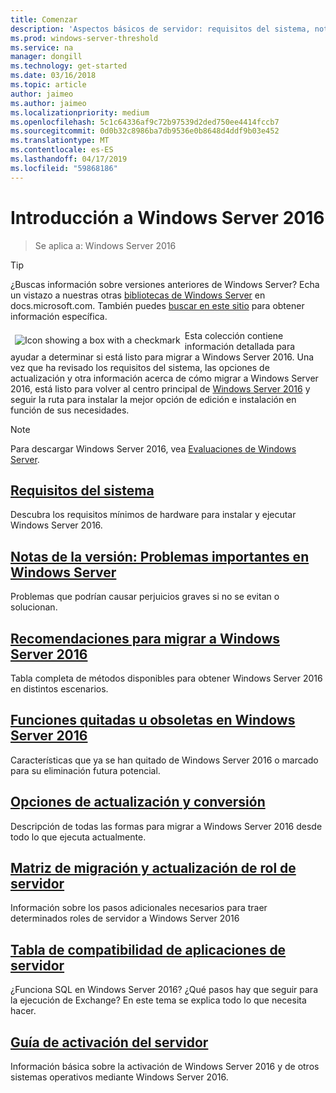 ```yaml
---
title: Comenzar
description: 'Aspectos básicos de servidor: requisitos del sistema, notas de la versión, opciones de actualización'
ms.prod: windows-server-threshold
ms.service: na
manager: dongill
ms.technology: get-started
ms.date: 03/16/2018
ms.topic: article
author: jaimeo
ms.author: jaimeo
ms.localizationpriority: medium
ms.openlocfilehash: 5c1c64336af9c72b97539d2ded750ee4414fccb7
ms.sourcegitcommit: 0d0b32c8986ba7db9536e0b8648d4ddf9b03e452
ms.translationtype: MT
ms.contentlocale: es-ES
ms.lasthandoff: 04/17/2019
ms.locfileid: "59868186"
---
```

# <a name="get-started-with-windows-server-2016"></a>Introducción a Windows Server 2016

>Se aplica a: Windows Server 2016

>[!TIP]
> ¿Buscas información sobre versiones anteriores de Windows Server? Echa un vistazo a nuestras otras [bibliotecas de Windows Server](/previous-versions/windows/) en docs.microsoft.com. También puedes [buscar en este sitio](https://docs.microsoft.com/search/index?search=Windows+Server&dataSource=previousVersions) para obtener información específica.

<img src="../media/landing-icons/getstarted.png" style='float:left; padding:.5em;' alt="Icon showing a box with a checkmark"> Esta colección contiene información detallada para ayudar a determinar si está listo para migrar a Windows Server 2016. Una vez que ha revisado los requisitos del sistema, las opciones de actualización y otra información acerca de cómo migrar a Windows Server 2016, está listo para volver al centro principal de [Windows Server 2016](Windows-Server-2016.md) y seguir la ruta para instalar la mejor opción de edición e instalación en función de sus necesidades. 

>[!Note]
> Para descargar Windows Server 2016, vea [Evaluaciones de Windows Server](https://www.microsoft.com/evalcenter/evaluate-windows-server-2016).


## <a name="system-requirementssystem-requirementsmd"></a>[Requisitos del sistema](system-requirements.md)
Descubra los requisitos mínimos de hardware para instalar y ejecutar Windows Server 2016.

## <a name="release-notes-important-issues-in-windows-serverwindows-server-2016-ga-release-notesmd"></a>[Notas de la versión: Problemas importantes en Windows Server](Windows-Server-2016-GA-Release-Notes.md)
Problemas que podrían causar perjuicios graves si no se evitan o solucionan.

## <a name="recommendations-for-moving-to-windows-server-2016recommendations-moving-to-server2016md"></a>[Recomendaciones para migrar a Windows Server 2016](Recommendations-moving-to-Server2016.md)
Tabla completa de métodos disponibles para obtener Windows Server 2016 en distintos escenarios.

## <a name="features-removed-or-deprecated-in--windows-server-2016deprecated-featuresmd"></a>[Funciones quitadas u obsoletas en Windows Server 2016](deprecated-features.md)
Características que ya se han quitado de Windows Server 2016 o marcado para su eliminación futura potencial.

## <a name="upgrade-and-conversion-optionssupported-upgrade-pathsmd"></a>[Opciones de actualización y conversión](Supported-Upgrade-Paths.md)
Descripción de todas las formas para migrar a Windows Server 2016 desde todo lo que ejecuta actualmente.

## <a name="server-role-upgrade-and-migration-matrixserver-role-upgradeability-tablemd"></a>[Matriz de migración y actualización de rol de servidor](Server-Role-Upgradeability-Table.md)
Información sobre los pasos adicionales necesarios para traer determinados roles de servidor a Windows Server 2016

## <a name="server-application-compatibility-tableserver-application-compatibilitymd"></a>[Tabla de compatibilidad de aplicaciones de servidor](Server-Application-Compatibility.md)
¿Funciona SQL en Windows Server 2016? ¿Qué pasos hay que seguir para la ejecución de Exchange? En este tema se explica todo lo que necesita hacer.

## <a name="server-activation-guideserver-2016-activationmd"></a>[Guía de activación del servidor](Server-2016-activation.md)
Información básica sobre la activación de Windows Server 2016 y de otros sistemas operativos mediante Windows Server 2016.


